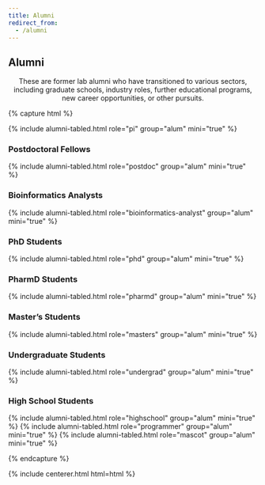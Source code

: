 ```yaml
---
title: Alumni
redirect_from:
  - /alumni
---
```


<!-- section break -->

## Alumni

<p style="text-align: center;">
These are former lab alumni who have transitioned to various sectors, including graduate schools, industry roles, further educational programs, new career opportunities, or other pursuits.
</p>

{% capture html %}

{% include alumni-tabled.html role="pi" group="alum" mini="true" %}
<h3 style="text-align: start; width: 85%;"> Postdoctoral Fellows </h3>
{% include alumni-tabled.html role="postdoc" group="alum" mini="true" %}
<h3 style="text-align: start; width: 85%;"> Bioinformatics Analysts </h3>
{% include alumni-tabled.html role="bioinformatics-analyst" group="alum" mini="true" %}
<h3 style="text-align: start; width: 85%;"> PhD Students </h3>
{% include alumni-tabled.html role="phd" group="alum" mini="true" %}
<h3 style="text-align: start; width: 85%;"> PharmD Students </h3>
{% include alumni-tabled.html role="pharmd" group="alum" mini="true" %}
<h3 style="text-align: start; width: 85%;"> Master’s Students </h3>
{% include alumni-tabled.html role="masters" group="alum" mini="true" %}
<h3 style="text-align: start; width: 85%;"> Undergraduate Students </h3>
{% include alumni-tabled.html role="undergrad" group="alum" mini="true" %}
<h3 style="text-align: start; width: 85%;"> High School Students </h3>
{% include alumni-tabled.html role="highschool" group="alum" mini="true" %}
<!-- <h3 style="text-align: start; width: 85%;"> Programmers </h3> -->
{% include alumni-tabled.html role="programmer" group="alum" mini="true" %}
<!-- <h3 style="text-align: start; width: 85%;"> Mascots </h3> -->
{% include alumni-tabled.html role="mascot" group="alum" mini="true" %}

{% endcapture %}

{% include centerer.html html=html %}

<!-- section break -->

<!-- ## Funding

{:.center}
Our work is made possible by funding from several organizations. -->

<!-- {%
  include gallery.html
  flat="true"
  fit="false"

  image1="images/team/gordon-and-betty-moore-foundation.png"
  link1="https://www.moore.org/"
  tooltip1="Gordon and Betty Moore Foundation"

  image2="images/team/national-cancer-institute.png"
  link2="https://www.cancer.gov/"
  tooltip2="National Cancer Institute"

  image3="images/team/alex's-lemonade-stand-foundation-for-childhood-cancer.png"
  link3="https://www.alexslemonade.org/"
  tooltip3="Alex's Lemonade Stand Foundation for Childhood Cancer"

  image4="images/team/chan-zuckerberg-initiative.png"
  link4="https://chanzuckerberg.com/"
  tooltip4="Chan Zuckerberg Initiative"

  image5="images/team/cystic-fibrosis-foundation.png"
  link5="https://www.cff.org/"
  tooltip5="Cystic Fibrosis Foundation"

  image6="images/team/alfred-p-sloan-foundation.png"
  link6="https://sloan.org/"
  tooltip6="Alfred P. Sloan Foundation"

  image7="images/team/national-human-genome-research-institute.png"
  link7="https://www.genome.gov/"
  tooltip7="National Human Genome Research Institute"

  image8="images/team/national-heart-lung-and-blood-institute.png"
  link8="https://www.nhlbi.nih.gov/"
  tooltip8="National Heart, Lung, and Blood Institute"

  image9="images/team/national-institute-of-neurological-disorders-and-stroke.png"
  link9="https://www.ninds.nih.gov/"
  tooltip9="National Institute of Neurological Disorders and Stroke"
%} -->

<!-- section break -->
